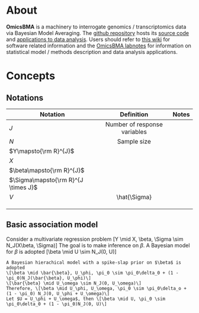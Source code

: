# About
**OmicsBMA** is a machinery to interrogate genomics / transcriptomics data via Bayesian Model Averaging. The [github repository](https://github.com/gaow/omics-bma) hosts its [source code](https://github.com/gaow/omics-bma/tree/master) and [applications to data analysis](https://github.com/gaow/omics-bma/tree/analysis). Users should refer to [this wiki](https://github.com/gaow/omics-bma/wiki) for software related information and the [OmicsBMA labnotes](http://bioinformatics.org/labnotes/bma) for information on statistical model / methods description and data analysis applications.

# Concepts
## Notations
| Notation   | Definition    |  Notes |
|----------|:-------------:|------:|
| $J$ | Number of response variables | |
| $N$ | Sample size | |
| $Y\mapsto{\rm R}^{J}$ | | |
|$X$| | |
| $\beta\mapsto{\rm R}^{J}$ |  | |
|$\Sigma\mapsto{\rm R}^{J \times J}$ | | |
|$V$| \hat{\Sigma} | | |
| | | |
| | | |
| | | |

## Basic association model
Consider a multivariate regression problem
\[Y \mid X, \beta, \Sigma \sim N_J(X\beta, \Sigma)\]
The goal is to make inference on $\beta$. 
A Bayesian model for $\beta$ is adopted
\[\beta \mid U \sim N_J(0, U)\]

```
A Bayesian hierachical model with a spike-slap prior on $\beta$ is adopted
\[\beta \mid \bar{\beta}, U_\phi, \pi_0 \sim \pi_0\delta_0 + (1 - \pi_0)N_J(\bar{\beta}, U_\phi)\]
\[\bar{\beta} \mid U_\omega \sim N_J(0, U_\omega)\]
Therefore, \[\beta \mid U_\phi, U_\omega, \pi_0 \sim \pi_0\delta_o + (1 - \pi_0) N_J(0, U_\phi + U_\omega)\]
Let $U = U_\phi + U_\omega$, then \[\beta \mid U, \pi_0 \sim \pi_0\delta_0 + (1 - \pi_0)N_J(0, U)\]
```